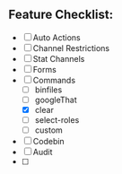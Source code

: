 ## Feature Checklist:
- [ ] Auto Actions
- [ ] Channel Restrictions
- [ ] Stat Channels
- [ ] Forms
- [ ] Commands
  - [ ] binfiles
  - [ ] googleThat
  - [x] clear
  - [ ] select-roles
  - [ ] custom
- [ ] Codebin
- [ ] Audit
- [ ] 